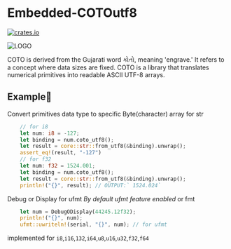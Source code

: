 # Embedded-COTOutf8

[![crates.io](https://img.shields.io/crates/v/embedded_cotoutf8)](https://crates.io/crates/embedded_cotoutf8)

![LOGO](https://raw.githubusercontent.com/unknownK19/Embedded-COTOutf8/88ca46a2b651e36d1d0443971bee8efec4134a55/Logo.svg)

COTO is derived from the Gujarati word કોતો, meaning 'engrave.' It refers to a concept where data sizes are fixed. COTO is a library that translates numerical primitives into readable ASCII UTF-8 arrays.

## Example󰙨

Convert primitives data type to specific Byte(character) array for str

```rust
    // for i8
    let num: i8 = -127;
    let binding = num.coto_utf8();
    let result = core::str::from_utf8(&binding).unwrap();
    assert_eq!(result, "-127")
    // for f32
    let num: f32 = 1524.001;
    let binding = num.coto_utf8();
    let result = core::str::from_utf8(&binding).unwrap();
    println!("{}", result); // OUTPUT:` 1524.024`

```

Debug or Display for ufmt _By default ufmt feature enabled_ or fmt

```rust
    let num = DebugODisplay(44245.12f32);
    println!("{}", num);
    ufmt::uwriteln!(serial, "{}", num); // for ufmt
```

implemented for `i8`,`i16`,`132`,`i64`,`u8`,`u16`,`u32`,`f32`,`f64`
